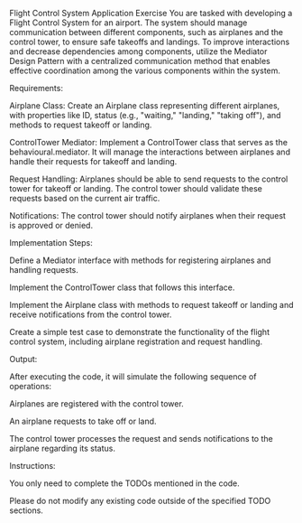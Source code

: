 Flight Control System Application Exercise
You are tasked with developing a Flight Control System for an airport. The system should manage communication between different components, such as airplanes and the control tower, to ensure safe takeoffs and landings. To improve interactions and decrease dependencies among components, utilize the Mediator Design Pattern with a centralized communication method that enables effective coordination among the various components within the system.



Requirements:

Airplane Class: Create an Airplane class representing different airplanes, with properties like ID, status (e.g., "waiting," "landing," "taking off"), and methods to request takeoff or landing.

ControlTower Mediator: Implement a ControlTower class that serves as the behavioural.mediator. It will manage the interactions between airplanes and handle their requests for takeoff and landing.

Request Handling: Airplanes should be able to send requests to the control tower for takeoff or landing. The control tower should validate these requests based on the current air traffic.

Notifications: The control tower should notify airplanes when their request is approved or denied.



Implementation Steps:

Define a Mediator interface with methods for registering airplanes and handling requests.

Implement the ControlTower class that follows this interface.

Implement the Airplane class with methods to request takeoff or landing and receive notifications from the control tower.

Create a simple test case to demonstrate the functionality of the flight control system, including airplane registration and request handling.



Output:

After executing the code, it will simulate the following sequence of operations:

Airplanes are registered with the control tower.

An airplane requests to take off or land.

The control tower processes the request and sends notifications to the airplane regarding its status.



Instructions:

You only need to complete the TODOs mentioned in the code.

Please do not modify any existing code outside of the specified TODO sections.